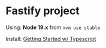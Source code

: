 # Fastify project

Using: **Node 19.x** from `nvm use stable`

Install: [Getting Started w/ Typescript](https://www.fastify.io/docs/latest/Reference/TypeScript/)

